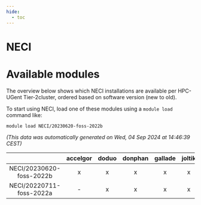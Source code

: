 ```yaml
---
hide:
  - toc
---
```


NECI
====

# Available modules


The overview below shows which NECI installations are available per HPC-UGent Tier-2cluster, ordered based on software version (new to old).

To start using NECI, load one of these modules using a `module load` command like:

```shell
module load NECI/20230620-foss-2022b
```

*(This data was automatically generated on Wed, 04 Sep 2024 at 14:46:39 CEST)*  

| |accelgor|doduo|donphan|gallade|joltik|shinx|skitty|
| :---: | :---: | :---: | :---: | :---: | :---: | :---: | :---: |
|NECI/20230620-foss-2022b|x|x|x|x|x|-|x|
|NECI/20220711-foss-2022a|-|x|x|x|x|-|x|
